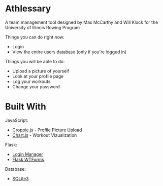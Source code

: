 # Athlessary

A team management tool designed by Max McCarthy and Will Klock for the University of Illinois Rowing Program

Things you can do right now:
- Login
- View the entire users database (only if you're logged in)

Things you will be able to do:
- Upload a picture of yourself
- Look at your profile page
- Log your workouts
- Change your password

# Built With

JavaScript:
- [Croppie.js](https://foliotek.github.io/Croppie/) - Profile Picture Upload
- [Chart.js](https://www.chartjs.org/) - Workout Vizualization

Flask:
- [Login Manager](https://flask-login.readthedocs.io/en/latest/)
- [Flask WTForms](https://flask-wtf.readthedocs.io/en/stable/)

Database:
- [SQLite3](https://docs.python.org/2/library/sqlite3.html)
